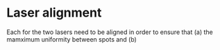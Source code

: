 # Laser alignment

Each for the two lasers need to be aligned in order to ensure that (a) the mamximum uniformity between spots and (b) 